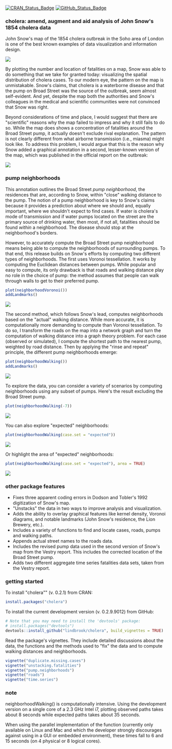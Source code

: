 
<!-- README.md is generated from README.Rmd. Please edit that file -->

[![CRAN\_Status\_Badge](http://www.r-pkg.org/badges/version/cholera)](https://cran.r-project.org/package=cholera)
[![GitHub\_Status\_Badge](https://img.shields.io/badge/GitHub-0.2.9.9012-red.svg)](https://github.com/lindbrook/cholera/blob/master/NEWS)

### cholera: amend, augment and aid analysis of John Snow's 1854 cholera data

John Snow's map of the 1854 cholera outbreak in the Soho area of London is one of the best known examples of data visualization and information design.

![](vignettes/msu-snows-mapB.jpg)

By plotting the number and location of fatalities on a map, Snow was able to do something that we take for granted today: visualizing the spatial distribution of cholera cases. To our modern eye, the pattern on the map is unmistakable. Snow's claims, that cholera is a waterborne disease and that the pump on Broad Street was the source of the outbreak, seem almost self-evident. And yet, despite the map both the authorities and Snow's colleagues in the medical and scientific communities were not convinced that Snow was right.

Beyond considerations of time and place, I would suggest that there are "scientific" reasons why the map failed to impress and why it still fails to do so. While the map does shows a concentration of fatalities around the Broad Street pump, it actually doesn't exclude rival explanation. The pattern is not clearly different from what airborne transmission (i.e., miasma) might look like. To address this problem, I would argue that this is the reason why Snow added a graphical annotation in a second, lesser-known version of the map, which was published in the official report on the outbreak:

![](vignettes/fig12-6.png)

### pump neighborhoods

This annotation outlines the Broad Street *pump neighborhood*, the residences that are, according to Snow, within "close" walking distance to the pump. The notion of a pump neighborhood is key to Snow's claims because it provides a prediction about where we should and, equally important, where we shouldn't expect to find cases. If water is cholera's mode of transmission and if water pumps located on the street are the primary source of drinking water, then most, if not all, fatalities should be found *within* a neighborhood. The disease should stop at the neighborhood's borders.

However, to accurately compute the Broad Street pump neighborhood means being able to compute the neighborhoods of surrounding pumps. To that end, this release builds on Snow's efforts by computing two different types of neighborhoods. The first uses Voronoi tessellation. It works by computing the Euclidean distances between pumps. While popular and easy to compute, its only drawback is that roads and walking distance play no role in the choice of pump: the method assumes that people can walk through walls to get to their preferred pump.

``` r
plot(neighborhoodVoronoi())
addLandmarks()
```

![](man/figures/README-voronoi-1.png)

The second method, which follows Snow's lead, computes neighborhoods based on the "actual" walking distance. While more accurate, it is computationally more demanding to compute than Voronoi tessellation. To do so, I transform the roads on the map into a network graph and turn the computation of walking distance into a graph theory problem. For each case (observed or simulated), I compute the shortest path to the nearest pump, weighted by road distance. Then by applying the "rinse and repeat" principle, the different pump neighborhoods emerge:

``` r
plot(neighborhoodWalking())
addLandmarks()
```

![](man/figures/README-walk-1.png)

To explore the data, you can consider a variety of scenarios by computing neighborhoods using any subset of pumps. Here's the result excluding the Broad Street pump.

``` r
plot(neighborhoodWalking(-7))
```

![](man/figures/README-walk7-1.png)

You can also explore "expected" neighborhoods:

``` r
plot(neighborhoodWalking(case.set = "expected"))
```

![](man/figures/README-expected-1.png)

Or highlight the area of "expected" neighborhoods:

``` r
plot(neighborhoodWalking(case.set = "expected"), area = TRUE)
```

![](man/figures/README-expected_area-1.png)

### other package features

-   Fixes three apparent coding errors in Dodson and Tobler's 1992 digitization of Snow's map.
-   "Unstacks" the data in two ways to improve analysis and visualization.
-   Adds the ability to overlay graphical features like kernel density, Voronoi diagrams, and notable landmarks (John Snow's residence, the Lion Brewery, etc.).
-   Includes a variety of functions to find and locate cases, roads, pumps and walking paths.
-   Appends actual street names to the roads data.
-   Includes the revised pump data used in the second version of Snow's map from the Vestry report. This includes the corrected location of the Broad Street pump.
-   Adds two different aggregate time series fatalities data sets, taken from the Vestry report.

### getting started

To install "cholera"" (v. 0.2.1) from CRAN:

``` r
install.packages("cholera")
```

To install the current development version (v. 0.2.9.9012) from GitHub:

``` r
# Note that you may need to install the 'devtools' package:
# install.packages("devtools")
devtools::install_github("lindbrook/cholera", build_vignettes = TRUE)
```

Read the package's vignettes. They include detailed discussions about the data, the functions and the methods used to "fix" the data and to compute walking distances and neighborhoods.

``` r
vignette("duplicate.missing.cases")
vignette("unstacking.fatalities")
vignette("pump.neighborhoods")
vignette("roads")
vignette("time.series")
```

### note

neighborhoodWalking() is computationally intensive. Using the development version on a single core of a 2.3 GHz Intel i7, plotting observed paths takes about 8 seconds while expected paths takes about 35 seconds.

When using the parallel implementation of the function (currently only available on Linux and Mac and which the developer strongly discourages against using in a GUI or embedded environment), these times fall to 6 and 15 seconds (on 4 physical or 8 logical cores).
